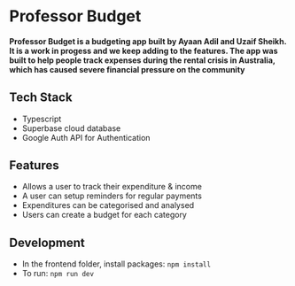 # Professor Budget
<h4>Professor Budget is a budgeting app built by Ayaan Adil and Uzaif Sheikh. It is a work in progess and we keep adding to the features. The app was built to help people track expenses during the rental crisis in Australia, which has caused severe financial pressure on the community</h4>

## Tech Stack

- Typescript
- Superbase cloud database
- Google Auth API for Authentication

## Features

- Allows a user to track their expenditure & income
- A user can setup reminders for regular payments
- Expenditures can be categorised and analysed
- Users can create a budget for each category

## Development

- In the frontend folder, install packages: `npm install`
- To run: `npm run dev`
